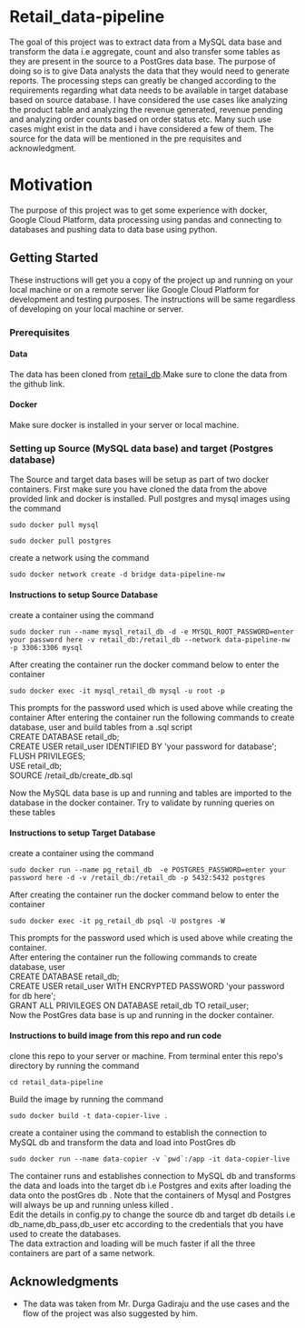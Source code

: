 # Retail_data-pipeline

The goal of this project was to extract data from a MySQL data base and transform the data i.e aggregate, count and also transfer some tables as they are present in the source to a PostGres data base. The purpose of doing so is to give Data analysts the data that they would need to generate reports. The processing steps can greatly be 
changed according to the requirements regarding what data needs to be available in target database based on source database.
I have considered the use cases like analyzing the product table and analyzing the revenue generated, revenue pending 
and analyzing order counts based on order status etc. Many such use cases might exist in the data and i have considered
a few of them. The source for the data will be mentioned in the pre requisites and acknowledgment.

# Motivation
The purpose of this project was to get some experience with docker, Google Cloud Platform, data processing 
using pandas and connecting to databases and pushing data to data base using python.


## Getting Started

These instructions will get you a copy of the project up and running on your local machine or on a remote server like Google Cloud Platform for development and testing purposes. The instructions will be same regardless of developing on your local machine or server.


### Prerequisites

#### Data
The data has been cloned from [retail_db](https://github.com/dgadiraju/retail_db).Make sure to clone the data from the github link.
#### Docker
Make sure docker is installed in your server or local machine.


### Setting up Source (MySQL data base) and target (Postgres database)
The Source and target data bases will be setup as part of two docker containers.
First make sure you have cloned the data from the above provided link and docker is installed.
Pull postgres and mysql images using the command
```
sudo docker pull mysql
```
```
sudo docker pull postgres
```
create a network using the command
```
sudo docker network create -d bridge data-pipeline-nw
```

#### Instructions to setup Source Database
create a container using the command
```
sudo docker run --name mysql_retail_db -d -e MYSQL_ROOT_PASSWORD=enter your password here -v retail_db:/retail_db --network data-pipeline-nw -p 3306:3306 mysql
```
After creating the container run the docker command below to enter the container 
```
sudo docker exec -it mysql_retail_db mysql -u root -p
```
This prompts for the password used which is used above while creating the container
After entering the container run the following commands to create database, user and build tables from a .sql script<br>
CREATE DATABASE retail_db;<br>
CREATE USER retail_user IDENTIFIED BY 'your password for database';<br>
FLUSH PRIVILEGES;<br>
USE retail_db;<br>
SOURCE /retail_db/create_db.sql<br>

Now the MySQL data base is up and running and tables are imported to the database in the docker container. Try to validate by running queries on these tables

#### Instructions to setup Target Database
create a container using the command
```
sudo docker run --name pg_retail_db  -e POSTGRES_PASSWORD=enter your password here -d -v /retail_db:/retail_db -p 5432:5432 postgres
```
After creating the container run the docker command below to enter the container 
```
sudo docker exec -it pg_retail_db psql -U postgres -W
```
This prompts for the password used which is used above while creating the container.<br>
After entering the container run the following commands to create database, user <br>
CREATE DATABASE retail_db;<br>
CREATE USER retail_user WITH ENCRYPTED PASSWORD 'your password for db here';<br>
GRANT ALL PRIVILEGES ON DATABASE retail_db TO retail_user;<br>
Now the PostGres data base is up and running in the docker container. 

#### Instructions to build image from this repo and run code
clone this repo to your server or machine.
From terminal enter this repo's directory by running the command
```
cd retail_data-pipeline
```
Build the image by running the command
```
sudo docker build -t data-copier-live .
```
create a container using the command to establish the connection to MySQL db and transform the data and load into PostGres db
```
sudo docker run --name data-copier -v `pwd`:/app -it data-copier-live
```
The container runs and establishes connection to MySQL db and transforms the data and loads into the target db i.e Postgres and exits after loading the data onto the postGres db . Note that the containers of Mysql and Postgres will always be up and running unless killed . <br>
Edit the details in config.py to change the source db and target db details i.e db_name,db_pass,db_user etc according to the credentials that you have used to create the databases.<br>
The data extraction and loading will be much faster if all the three containers are part of a same network.




## Acknowledgments

* The data was taken from Mr. Durga Gadiraju and the use cases and the flow of the project was also suggested by him.

